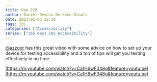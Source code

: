 ```yaml
---
title: Day 228
author: Daniel Devesa Derksen-Staats
date: 2023-01-03 22:30
tags: iOS
categories: ["Accessibility"]
series: ["365 Days iOS Accessibility"]
---
```


[@azzoor](https://twitter.com/azzoor) has this great video with some advice on how to set up your device for testing accessibility and a ton of tips will get you testing effectively in no time.

[https://m.youtube.com/watch?v=Ca1H6wF348g&feature=youtu.be](https://m.youtube.com/watch?v=Ca1H6wF348g&feature=youtu.be)

